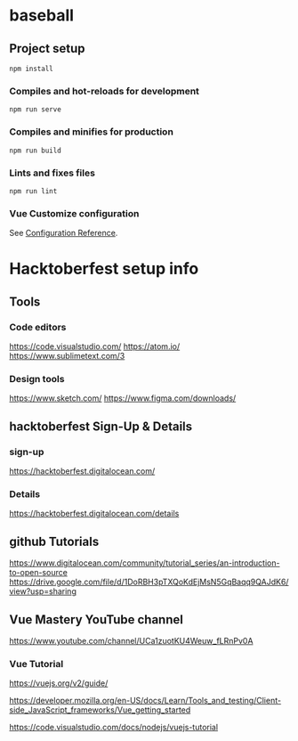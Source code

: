 # baseball

## Project setup

```
npm install
```

### Compiles and hot-reloads for development

```
npm run serve
```

### Compiles and minifies for production

```
npm run build
```

### Lints and fixes files

```
npm run lint
```

### Vue Customize configuration

See [Configuration Reference](https://cli.vuejs.org/config/).

# Hacktoberfest setup info

## Tools

### Code editors

https://code.visualstudio.com/
https://atom.io/
https://www.sublimetext.com/3

### Design tools

https://www.sketch.com/
https://www.figma.com/downloads/

## hacktoberfest Sign-Up & Details

### sign-up

https://hacktoberfest.digitalocean.com/

### Details

https://hacktoberfest.digitalocean.com/details

## github Tutorials

https://www.digitalocean.com/community/tutorial_series/an-introduction-to-open-source
https://drive.google.com/file/d/1DoRBH3pTXQoKdEjMsN5GqBaqq9QAJdK6/view?usp=sharing

## Vue Mastery YouTube channel

https://www.youtube.com/channel/UCa1zuotKU4Weuw_fLRnPv0A


### Vue Tutorial
https://vuejs.org/v2/guide/

https://developer.mozilla.org/en-US/docs/Learn/Tools_and_testing/Client-side_JavaScript_frameworks/Vue_getting_started

https://code.visualstudio.com/docs/nodejs/vuejs-tutorial


